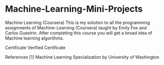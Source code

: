 # Machine-Learning-Mini-Projects
Machine Learning (Coursera)
This is my solution to all the programming assignments of Machine-Learning (Coursera) taught by Emily Fox and Carlos Guestrin. After completing this course you will get a broad idea of Machine learning algorithms. 

Certificate
Verified Certificate

References
[1] Machine Learning Specialization by University of Washington
